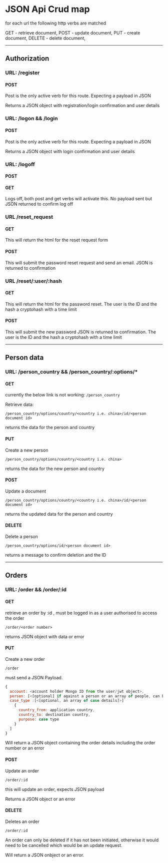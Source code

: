 # JSON Api Crud map

for each url the following http verbs are matched

GET - retrieve document,
POST - update document,
PUT - create document,
DELETE - delete document,
___

## Authorization

### URL: /register

#### POST

Post is the only active verb for this route.  Expecting a payload in JSON

Returns a JSON object with registration/login confirmation and user details

### URL: /logon && /login

#### POST

Post is the only active verb for this route.  Expecting a payload in JSON

Returns a JSON object with login confirmation and user details

### URL: /logoff

#### POST
#### GET

Logs off, both post and get verbs will activate this.  No payload sent but JSON returned to confirm log off

### URL /reset_request

#### GET

This will return the html for the reset request form

#### POST

This will submit the password reset request and send an email.  JSON is returned to confirmation

### URL /reset/:user/:hash

#### GET

This will return the html for the password reset.  The user is the ID and the hash a cryptohash with a time limit

#### POST

This will submit the new password JSON is returned to confirmation. The user is the ID and the hash a cryptohash with a time limit
___

## Person data

### URL: /person_country && /person_country/:options/*

#### GET

currently the below link is not working: `/person_country`

Retrieve data:

`/person_country/options/country/<country i.e. china>/id/<person document id>`

returns the data for the person and country

#### PUT

Create a new person

`/person_country/options/country/<country i.e. china>`

returns the data for the new person and country

#### POST

Update a document

`/person_country/options/country/<country i.e. china>/id/<person document id>`

returns the updated data for the person and country

#### DELETE

Delete a person

`/person_country/options/id/<person document id>`

returns a message to confirm deletion and the ID
___

## Orders

### URL: /order && /order/:id

#### GET

retrieve an order by :id <order number>, must be logged in as a user authorised to access the order

`/order/<order number>`

returns JSON object with data or error

#### PUT

Create a new order

`/order`

must send a JSON Payload.

```javascript
{
  account: <account holder Mongo ID from the user/jwt object>,
  person: [<[optional] if against a person or an array of people, can be empty if a new person to be created>],
  case_type :[<[optional, an array of case details]>]
    {
      country_from: application country,
      country_to: destination country,
      purpose: case type
    }
  ]
}
```

Will return a JSON object containing the order details including the order number or an error  

#### POST

Update an order

`/order/:id`

this will update an order, expects JSON payload

Returns a JSON object or an error

#### DELETE

Deletes an order

`/order/:id`

An order can only be deleted if it has not been initiated, otherwise it would need to be cancelled which would be an update request.

Will return a JSON onbject or an error.

